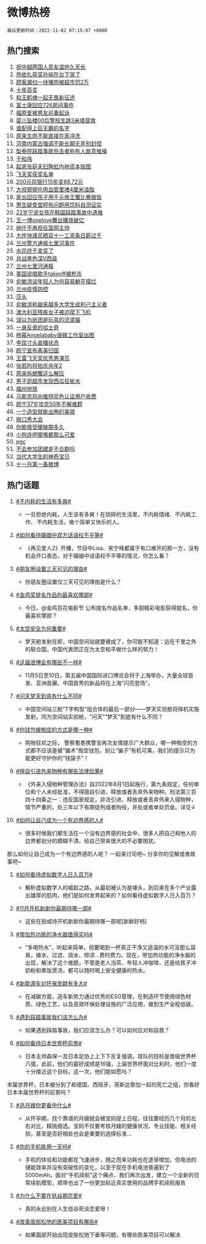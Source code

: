 # 微博热榜

`最后更新时间：2022-11-02 07:15:07 +0800`

## 热门搜索

1. [祝中越两国人民友谊地久天长](https://m.weibo.cn/search?containerid=100103type%3D1%26t%3D10%26q%3D%23%E7%A5%9D%E4%B8%AD%E8%B6%8A%E4%B8%A4%E5%9B%BD%E4%BA%BA%E6%B0%91%E5%8F%8B%E8%B0%8A%E5%9C%B0%E4%B9%85%E5%A4%A9%E9%95%BF%23&stream_entry_id=51&isnewpage=1&extparam=seat%3D1%26dgr%3D0%26c_type%3D51%26filter_type%3Drealtimehot%26pos%3D0%26cate%3D10103%26display_time%3D1667344505%26pre_seqid%3D1667344505932014644303&luicode=10000011&lfid=106003type%253D25%2526t%253D3%2526disable_hot%253D1%2526filter_type%253Drealtimehot)
1. [热依扎获奖孙俪在台下哭了](https://m.weibo.cn/search?containerid=100103type%3D1%26t%3D10%26q%3D%23%E7%83%AD%E4%BE%9D%E6%89%8E%E8%8E%B7%E5%A5%96%E5%AD%99%E4%BF%AA%E5%9C%A8%E5%8F%B0%E4%B8%8B%E5%93%AD%E4%BA%86%23&stream_entry_id=31&isnewpage=1&extparam=seat%3D1%26dgr%3D0%26c_type%3D31%26realpos%3D1%26filter_type%3Drealtimehot%26lcate%3D5001%26q%3D%2523%25E7%2583%25AD%25E4%25BE%259D%25E6%2589%258E%25E8%258E%25B7%25E5%25A5%2596%25E5%25AD%2599%25E4%25BF%25AA%25E5%259C%25A8%25E5%258F%25B0%25E4%25B8%258B%25E5%2593%25AD%25E4%25BA%2586%2523%26pos%3D0%26band_rank%3D1%26cate%3D0%26flag%3D0%26display_time%3D1667344505%26pre_seqid%3D1667344505932014644303&luicode=10000011&lfid=106003type%253D25%2526t%253D3%2526disable_hot%253D1%2526filter_type%253Drealtimehot)
1. [顾客漏扫一块猪肉被超市罚2万](https://m.weibo.cn/search?containerid=100103type%3D1%26t%3D10%26q%3D%23%E9%A1%BE%E5%AE%A2%E6%BC%8F%E6%89%AB%E4%B8%80%E5%9D%97%E7%8C%AA%E8%82%89%E8%A2%AB%E8%B6%85%E5%B8%82%E7%BD%9A2%E4%B8%87%23&stream_entry_id=31&isnewpage=1&extparam=seat%3D1%26dgr%3D0%26c_type%3D31%26realpos%3D2%26filter_type%3Drealtimehot%26lcate%3D5001%26q%3D%2523%25E9%25A1%25BE%25E5%25AE%25A2%25E6%25BC%258F%25E6%2589%25AB%25E4%25B8%2580%25E5%259D%2597%25E7%258C%25AA%25E8%2582%2589%25E8%25A2%25AB%25E8%25B6%2585%25E5%25B8%2582%25E7%25BD%259A2%25E4%25B8%2587%2523%26pos%3D1%26band_rank%3D2%26cate%3D0%26flag%3D0%26display_time%3D1667344505%26pre_seqid%3D1667344505932014644303&luicode=10000011&lfid=106003type%253D25%2526t%253D3%2526disable_hot%253D1%2526filter_type%253Drealtimehot)
1. [十年百变](https://m.weibo.cn/search?containerid=100103type%3D1%26t%3D10%26q%3D%23%E5%8D%81%E5%B9%B4%E7%99%BE%E5%8F%98%23&stream_entry_id=31&isnewpage=1&extparam=seat%3D1%26dgr%3D0%26c_type%3D31%26realpos%3D3%26filter_type%3Drealtimehot%26lcate%3D5001%26q%3D%2523%25E5%258D%2581%25E5%25B9%25B4%25E7%2599%25BE%25E5%258F%2598%2523%26pos%3D2%26band_rank%3D3%26cate%3D0%26flag%3D0%26display_time%3D1667344505%26pre_seqid%3D1667344505932014644303&luicode=10000011&lfid=106003type%253D25%2526t%253D3%2526disable_hot%253D1%2526filter_type%253Drealtimehot)
1. [和王鹤棣一起无畏新征途](https://m.weibo.cn/search?containerid=100103type%3D1%26t%3D10%26q%3D%23%E5%92%8C%E7%8E%8B%E9%B9%A4%E6%A3%A3%E4%B8%80%E8%B5%B7%E6%97%A0%E7%95%8F%E6%96%B0%E5%BE%81%E9%80%94%23&stream_entry_id=31&isnewpage=1&extparam=seat%3D1%26dgr%3D0%26c_type%3D31%26filter_type%3Drealtimehot%26lcate%3D5001%26adid%3D169196%26q%3D%2523%25E5%2592%258C%25E7%258E%258B%25E9%25B9%25A4%25E6%25A3%25A3%25E4%25B8%2580%25E8%25B5%25B7%25E6%2597%25A0%25E7%2595%258F%25E6%2596%25B0%25E5%25BE%2581%25E9%2580%2594%2523%26pos%3D3%26band_rank%3D4%26topic_ad%3D1%26cate%3D0%26display_time%3D1667344505%26pre_seqid%3D1667344505932014644303&luicode=10000011&lfid=106003type%253D25%2526t%253D3%2526disable_hot%253D1%2526filter_type%253Drealtimehot)
1. [富士康回应726房间事件](https://m.weibo.cn/search?containerid=100103type%3D1%26t%3D10%26q%3D%23%E5%AF%8C%E5%A3%AB%E5%BA%B7%E5%9B%9E%E5%BA%94726%E6%88%BF%E9%97%B4%E4%BA%8B%E4%BB%B6%23&stream_entry_id=31&isnewpage=1&extparam=seat%3D1%26dgr%3D0%26c_type%3D31%26realpos%3D4%26filter_type%3Drealtimehot%26lcate%3D5001%26q%3D%2523%25E5%25AF%258C%25E5%25A3%25AB%25E5%25BA%25B7%25E5%259B%259E%25E5%25BA%2594726%25E6%2588%25BF%25E9%2597%25B4%25E4%25BA%258B%25E4%25BB%25B6%2523%26pos%3D4%26band_rank%3D4%26cate%3D0%26flag%3D0%26display_time%3D1667344505%26pre_seqid%3D1667344505932014644303&luicode=10000011&lfid=106003type%253D25%2526t%253D3%2526disable_hot%253D1%2526filter_type%253Drealtimehot)
1. [福原爱被男友前妻起诉](https://m.weibo.cn/search?containerid=100103type%3D1%26t%3D10%26q%3D%23%E7%A6%8F%E5%8E%9F%E7%88%B1%E8%A2%AB%E7%94%B7%E5%8F%8B%E5%89%8D%E5%A6%BB%E8%B5%B7%E8%AF%89%23&stream_entry_id=31&isnewpage=1&extparam=seat%3D1%26dgr%3D0%26c_type%3D31%26realpos%3D5%26filter_type%3Drealtimehot%26lcate%3D5001%26q%3D%2523%25E7%25A6%258F%25E5%258E%259F%25E7%2588%25B1%25E8%25A2%25AB%25E7%2594%25B7%25E5%258F%258B%25E5%2589%258D%25E5%25A6%25BB%25E8%25B5%25B7%25E8%25AF%2589%2523%26pos%3D5%26band_rank%3D5%26cate%3D0%26flag%3D0%26display_time%3D1667344505%26pre_seqid%3D1667344505932014644303&luicode=10000011&lfid=106003type%253D25%2526t%253D3%2526disable_hot%253D1%2526filter_type%253Drealtimehot)
1. [婴儿坠楼00后警校生跳3米墙营救](https://m.weibo.cn/search?containerid=100103type%3D1%26t%3D10%26q%3D%23%E5%A9%B4%E5%84%BF%E5%9D%A0%E6%A5%BC00%E5%90%8E%E8%AD%A6%E6%A0%A1%E7%94%9F%E8%B7%B33%E7%B1%B3%E5%A2%99%E8%90%A5%E6%95%91%23&stream_entry_id=31&isnewpage=1&extparam=seat%3D1%26dgr%3D0%26c_type%3D31%26realpos%3D6%26filter_type%3Drealtimehot%26lcate%3D5001%26q%3D%2523%25E5%25A9%25B4%25E5%2584%25BF%25E5%259D%25A0%25E6%25A5%25BC00%25E5%2590%258E%25E8%25AD%25A6%25E6%25A0%25A1%25E7%2594%259F%25E8%25B7%25B33%25E7%25B1%25B3%25E5%25A2%2599%25E8%2590%25A5%25E6%2595%2591%2523%26pos%3D6%26band_rank%3D6%26cate%3D0%26flag%3D0%26display_time%3D1667344505%26pre_seqid%3D1667344505932014644303&luicode=10000011&lfid=106003type%253D25%2526t%253D3%2526disable_hot%253D1%2526filter_type%253Drealtimehot)
1. [谁配得上巨无霸的名字](https://m.weibo.cn/search?containerid=100103type%3D1%26t%3D10%26q%3D%23%E8%B0%81%E9%85%8D%E5%BE%97%E4%B8%8A%E5%B7%A8%E6%97%A0%E9%9C%B8%E7%9A%84%E5%90%8D%E5%AD%97%23&stream_entry_id=31&isnewpage=1&extparam=seat%3D1%26dgr%3D0%26c_type%3D31%26filter_type%3Drealtimehot%26lcate%3D5001%26adid%3D169854%26q%3D%2523%25E8%25B0%2581%25E9%2585%258D%25E5%25BE%2597%25E4%25B8%258A%25E5%25B7%25A8%25E6%2597%25A0%25E9%259C%25B8%25E7%259A%2584%25E5%2590%258D%25E5%25AD%2597%2523%26pos%3D7%26band_rank%3D7%26topic_ad%3D1%26cate%3D0%26display_time%3D1667344505%26pre_seqid%3D1667344505932014644303&luicode=10000011&lfid=106003type%253D25%2526t%253D3%2526disable_hot%253D1%2526filter_type%253Drealtimehot)
1. [原来生肉不能直接在家冲洗](https://m.weibo.cn/search?containerid=100103type%3D1%26t%3D10%26q%3D%23%E5%8E%9F%E6%9D%A5%E7%94%9F%E8%82%89%E4%B8%8D%E8%83%BD%E7%9B%B4%E6%8E%A5%E5%9C%A8%E5%AE%B6%E5%86%B2%E6%B4%97%23&stream_entry_id=31&isnewpage=1&extparam=seat%3D1%26dgr%3D0%26c_type%3D31%26realpos%3D7%26filter_type%3Drealtimehot%26lcate%3D5001%26q%3D%2523%25E5%258E%259F%25E6%259D%25A5%25E7%2594%259F%25E8%2582%2589%25E4%25B8%258D%25E8%2583%25BD%25E7%259B%25B4%25E6%258E%25A5%25E5%259C%25A8%25E5%25AE%25B6%25E5%2586%25B2%25E6%25B4%2597%2523%26pos%3D8%26band_rank%3D7%26cate%3D0%26flag%3D16%26display_time%3D1667344505%26pre_seqid%3D1667344505932014644303&luicode=10000011&lfid=106003type%253D25%2526t%253D3%2526disable_hot%253D1%2526filter_type%253Drealtimehot)
1. [河南内蒙古强调不能长期无差别封控](https://m.weibo.cn/search?containerid=100103type%3D1%26t%3D10%26q%3D%23%E6%B2%B3%E5%8D%97%E5%86%85%E8%92%99%E5%8F%A4%E5%BC%BA%E8%B0%83%E4%B8%8D%E8%83%BD%E9%95%BF%E6%9C%9F%E6%97%A0%E5%B7%AE%E5%88%AB%E5%B0%81%E6%8E%A7%23&stream_entry_id=31&isnewpage=1&extparam=seat%3D1%26dgr%3D0%26c_type%3D31%26realpos%3D8%26filter_type%3Drealtimehot%26lcate%3D5001%26q%3D%2523%25E6%25B2%25B3%25E5%258D%2597%25E5%2586%2585%25E8%2592%2599%25E5%258F%25A4%25E5%25BC%25BA%25E8%25B0%2583%25E4%25B8%258D%25E8%2583%25BD%25E9%2595%25BF%25E6%259C%259F%25E6%2597%25A0%25E5%25B7%25AE%25E5%2588%25AB%25E5%25B0%2581%25E6%258E%25A7%2523%26pos%3D9%26band_rank%3D8%26cate%3D0%26flag%3D0%26display_time%3D1667344505%26pre_seqid%3D1667344505932014644303&luicode=10000011&lfid=106003type%253D25%2526t%253D3%2526disable_hot%253D1%2526filter_type%253Drealtimehot)
1. [梨泰院踩踏事故目击者称有人故意推搡](https://m.weibo.cn/search?containerid=100103type%3D1%26t%3D10%26q%3D%23%E6%A2%A8%E6%B3%B0%E9%99%A2%E8%B8%A9%E8%B8%8F%E4%BA%8B%E6%95%85%E7%9B%AE%E5%87%BB%E8%80%85%E7%A7%B0%E6%9C%89%E4%BA%BA%E6%95%85%E6%84%8F%E6%8E%A8%E6%90%A1%23&stream_entry_id=31&isnewpage=1&extparam=seat%3D1%26dgr%3D0%26c_type%3D31%26realpos%3D9%26filter_type%3Drealtimehot%26lcate%3D5001%26q%3D%2523%25E6%25A2%25A8%25E6%25B3%25B0%25E9%2599%25A2%25E8%25B8%25A9%25E8%25B8%258F%25E4%25BA%258B%25E6%2595%2585%25E7%259B%25AE%25E5%2587%25BB%25E8%2580%2585%25E7%25A7%25B0%25E6%259C%2589%25E4%25BA%25BA%25E6%2595%2585%25E6%2584%258F%25E6%258E%25A8%25E6%2590%25A1%2523%26pos%3D10%26band_rank%3D9%26cate%3D0%26flag%3D0%26display_time%3D1667344505%26pre_seqid%3D1667344505932014644303&luicode=10000011&lfid=106003type%253D25%2526t%253D3%2526disable_hot%253D1%2526filter_type%253Drealtimehot)
1. [于和伟](https://m.weibo.cn/search?containerid=100103type%3D1%26t%3D10%26q%3D%E4%BA%8E%E5%92%8C%E4%BC%9F&stream_entry_id=31&isnewpage=1&extparam=seat%3D1%26dgr%3D0%26c_type%3D31%26realpos%3D10%26filter_type%3Drealtimehot%26lcate%3D5001%26q%3D%25E4%25BA%258E%25E5%2592%258C%25E4%25BC%259F%26pos%3D11%26band_rank%3D10%26cate%3D0%26flag%3D0%26display_time%3D1667344505%26pre_seqid%3D1667344505932014644303&luicode=10000011&lfid=106003type%253D25%2526t%253D3%2526disable_hot%253D1%2526filter_type%253Drealtimehot)
1. [起底张庭夫妇陶虹内地资本版图](https://m.weibo.cn/search?containerid=100103type%3D1%26t%3D10%26q%3D%23%E8%B5%B7%E5%BA%95%E5%BC%A0%E5%BA%AD%E5%A4%AB%E5%A6%87%E9%99%B6%E8%99%B9%E5%86%85%E5%9C%B0%E8%B5%84%E6%9C%AC%E7%89%88%E5%9B%BE%23&stream_entry_id=31&isnewpage=1&extparam=seat%3D1%26dgr%3D0%26c_type%3D31%26realpos%3D11%26filter_type%3Drealtimehot%26lcate%3D5001%26q%3D%2523%25E8%25B5%25B7%25E5%25BA%2595%25E5%25BC%25A0%25E5%25BA%25AD%25E5%25A4%25AB%25E5%25A6%2587%25E9%2599%25B6%25E8%2599%25B9%25E5%2586%2585%25E5%259C%25B0%25E8%25B5%2584%25E6%259C%25AC%25E7%2589%2588%25E5%259B%25BE%2523%26pos%3D12%26band_rank%3D11%26cate%3D0%26flag%3D0%26display_time%3D1667344505%26pre_seqid%3D1667344505932014644303&luicode=10000011&lfid=106003type%253D25%2526t%253D3%2526disable_hot%253D1%2526filter_type%253Drealtimehot)
1. [飞天奖获奖名单](https://m.weibo.cn/search?containerid=100103type%3D1%26t%3D10%26q%3D%23%E9%A3%9E%E5%A4%A9%E5%A5%96%E8%8E%B7%E5%A5%96%E5%90%8D%E5%8D%95%23&stream_entry_id=31&isnewpage=1&extparam=seat%3D1%26dgr%3D0%26c_type%3D31%26realpos%3D12%26filter_type%3Drealtimehot%26lcate%3D5001%26q%3D%2523%25E9%25A3%259E%25E5%25A4%25A9%25E5%25A5%2596%25E8%258E%25B7%25E5%25A5%2596%25E5%2590%258D%25E5%258D%2595%2523%26pos%3D13%26band_rank%3D12%26cate%3D0%26flag%3D0%26display_time%3D1667344505%26pre_seqid%3D1667344505932014644303&luicode=10000011&lfid=106003type%253D25%2526t%253D3%2526disable_hot%253D1%2526filter_type%253Drealtimehot)
1. [200元存银行15年变88.72元](https://m.weibo.cn/search?containerid=100103type%3D1%26t%3D10%26q%3D%23200%E5%85%83%E5%AD%98%E9%93%B6%E8%A1%8C15%E5%B9%B4%E5%8F%9888.72%E5%85%83%23&stream_entry_id=31&isnewpage=1&extparam=seat%3D1%26dgr%3D0%26c_type%3D31%26realpos%3D13%26filter_type%3Drealtimehot%26lcate%3D5001%26q%3D%2523200%25E5%2585%2583%25E5%25AD%2598%25E9%2593%25B6%25E8%25A1%258C15%25E5%25B9%25B4%25E5%258F%259888.72%25E5%2585%2583%2523%26pos%3D14%26band_rank%3D13%26cate%3D0%26flag%3D0%26display_time%3D1667344505%26pre_seqid%3D1667344505932014644303&luicode=10000011&lfid=106003type%253D25%2526t%253D3%2526disable_hot%253D1%2526filter_type%253Drealtimehot)
1. [大叔顿顿吃肉血管里堵4厘米油脂](https://m.weibo.cn/search?containerid=100103type%3D1%26t%3D10%26q%3D%23%E5%A4%A7%E5%8F%94%E9%A1%BF%E9%A1%BF%E5%90%83%E8%82%89%E8%A1%80%E7%AE%A1%E9%87%8C%E5%A0%B54%E5%8E%98%E7%B1%B3%E6%B2%B9%E8%84%82%23&stream_entry_id=31&isnewpage=1&extparam=seat%3D1%26dgr%3D0%26c_type%3D31%26realpos%3D14%26filter_type%3Drealtimehot%26lcate%3D5001%26q%3D%2523%25E5%25A4%25A7%25E5%258F%2594%25E9%25A1%25BF%25E9%25A1%25BF%25E5%2590%2583%25E8%2582%2589%25E8%25A1%2580%25E7%25AE%25A1%25E9%2587%258C%25E5%25A0%25B54%25E5%258E%2598%25E7%25B1%25B3%25E6%25B2%25B9%25E8%2584%2582%2523%26pos%3D15%26band_rank%3D14%26cate%3D0%26flag%3D0%26display_time%3D1667344505%26pre_seqid%3D1667344505932014644303&luicode=10000011&lfid=106003type%253D25%2526t%253D3%2526disable_hot%253D1%2526filter_type%253Drealtimehot)
1. [家长回应孩子用千元帝王蟹比赛做饭](https://m.weibo.cn/search?containerid=100103type%3D1%26t%3D10%26q%3D%23%E5%AE%B6%E9%95%BF%E5%9B%9E%E5%BA%94%E5%AD%A9%E5%AD%90%E7%94%A8%E5%8D%83%E5%85%83%E5%B8%9D%E7%8E%8B%E8%9F%B9%E6%AF%94%E8%B5%9B%E5%81%9A%E9%A5%AD%23&stream_entry_id=31&isnewpage=1&extparam=seat%3D1%26dgr%3D0%26c_type%3D31%26realpos%3D15%26filter_type%3Drealtimehot%26lcate%3D5001%26q%3D%2523%25E5%25AE%25B6%25E9%2595%25BF%25E5%259B%259E%25E5%25BA%2594%25E5%25AD%25A9%25E5%25AD%2590%25E7%2594%25A8%25E5%258D%2583%25E5%2585%2583%25E5%25B8%259D%25E7%258E%258B%25E8%259F%25B9%25E6%25AF%2594%25E8%25B5%259B%25E5%2581%259A%25E9%25A5%25AD%2523%26pos%3D16%26band_rank%3D15%26cate%3D0%26flag%3D0%26display_time%3D1667344505%26pre_seqid%3D1667344505932014644303&luicode=10000011&lfid=106003type%253D25%2526t%253D3%2526disable_hot%253D1%2526filter_type%253Drealtimehot)
1. [男生疑食堂秤有问题用饮料自测证实](https://m.weibo.cn/search?containerid=100103type%3D1%26t%3D10%26q%3D%23%E7%94%B7%E7%94%9F%E7%96%91%E9%A3%9F%E5%A0%82%E7%A7%A4%E6%9C%89%E9%97%AE%E9%A2%98%E7%94%A8%E9%A5%AE%E6%96%99%E8%87%AA%E6%B5%8B%E8%AF%81%E5%AE%9E%23&stream_entry_id=31&isnewpage=1&extparam=seat%3D1%26dgr%3D0%26c_type%3D31%26realpos%3D16%26filter_type%3Drealtimehot%26lcate%3D5001%26q%3D%2523%25E7%2594%25B7%25E7%2594%259F%25E7%2596%2591%25E9%25A3%259F%25E5%25A0%2582%25E7%25A7%25A4%25E6%259C%2589%25E9%2597%25AE%25E9%25A2%2598%25E7%2594%25A8%25E9%25A5%25AE%25E6%2596%2599%25E8%2587%25AA%25E6%25B5%258B%25E8%25AF%2581%25E5%25AE%259E%2523%26pos%3D17%26band_rank%3D16%26cate%3D0%26flag%3D0%26display_time%3D1667344505%26pre_seqid%3D1667344505932014644303&luicode=10000011&lfid=106003type%253D25%2526t%253D3%2526disable_hot%253D1%2526filter_type%253Drealtimehot)
1. [22岁宁波女孩在韩国踩踏事故中遇难](https://m.weibo.cn/search?containerid=100103type%3D1%26t%3D10%26q%3D%2322%E5%B2%81%E5%AE%81%E6%B3%A2%E5%A5%B3%E5%AD%A9%E5%9C%A8%E9%9F%A9%E5%9B%BD%E8%B8%A9%E8%B8%8F%E4%BA%8B%E6%95%85%E4%B8%AD%E9%81%87%E9%9A%BE%23&stream_entry_id=31&isnewpage=1&extparam=seat%3D1%26dgr%3D0%26c_type%3D31%26realpos%3D17%26filter_type%3Drealtimehot%26lcate%3D5001%26q%3D%252322%25E5%25B2%2581%25E5%25AE%2581%25E6%25B3%25A2%25E5%25A5%25B3%25E5%25AD%25A9%25E5%259C%25A8%25E9%259F%25A9%25E5%259B%25BD%25E8%25B8%25A9%25E8%25B8%258F%25E4%25BA%258B%25E6%2595%2585%25E4%25B8%25AD%25E9%2581%2587%25E9%259A%25BE%2523%26pos%3D18%26band_rank%3D17%26cate%3D0%26flag%3D0%26display_time%3D1667344505%26pre_seqid%3D1667344505932014644303&luicode=10000011&lfid=106003type%253D25%2526t%253D3%2526disable_hot%253D1%2526filter_type%253Drealtimehot)
1. [王一博onelove舞台播放破亿](https://m.weibo.cn/search?containerid=100103type%3D1%26t%3D10%26q%3D%23%E7%8E%8B%E4%B8%80%E5%8D%9Aonelove%E8%88%9E%E5%8F%B0%E6%92%AD%E6%94%BE%E7%A0%B4%E4%BA%BF%23&stream_entry_id=31&isnewpage=1&extparam=seat%3D1%26dgr%3D0%26c_type%3D31%26realpos%3D18%26filter_type%3Drealtimehot%26lcate%3D5001%26q%3D%2523%25E7%258E%258B%25E4%25B8%2580%25E5%258D%259Aonelove%25E8%2588%259E%25E5%258F%25B0%25E6%2592%25AD%25E6%2594%25BE%25E7%25A0%25B4%25E4%25BA%25BF%2523%26pos%3D19%26band_rank%3D18%26cate%3D0%26flag%3D0%26display_time%3D1667344505%26pre_seqid%3D1667344505932014644303&luicode=10000011&lfid=106003type%253D25%2526t%253D3%2526disable_hot%253D1%2526filter_type%253Drealtimehot)
1. [纳什不再担任篮网主帅](https://m.weibo.cn/search?containerid=100103type%3D1%26t%3D10%26q%3D%23%E7%BA%B3%E4%BB%80%E4%B8%8D%E5%86%8D%E6%8B%85%E4%BB%BB%E7%AF%AE%E7%BD%91%E4%B8%BB%E5%B8%85%23&stream_entry_id=31&isnewpage=1&extparam=seat%3D1%26dgr%3D0%26c_type%3D31%26realpos%3D19%26filter_type%3Drealtimehot%26lcate%3D5001%26q%3D%2523%25E7%25BA%25B3%25E4%25BB%2580%25E4%25B8%258D%25E5%2586%258D%25E6%258B%2585%25E4%25BB%25BB%25E7%25AF%25AE%25E7%25BD%2591%25E4%25B8%25BB%25E5%25B8%2585%2523%26pos%3D20%26band_rank%3D19%26cate%3D0%26flag%3D1%26display_time%3D1667344505%26pre_seqid%3D1667344505932014644303&luicode=10000011&lfid=106003type%253D25%2526t%253D3%2526disable_hot%253D1%2526filter_type%253Drealtimehot)
1. [大件快递员晒双十一工资条日薪过千](https://m.weibo.cn/search?containerid=100103type%3D1%26t%3D10%26q%3D%23%E5%A4%A7%E4%BB%B6%E5%BF%AB%E9%80%92%E5%91%98%E6%99%92%E5%8F%8C%E5%8D%81%E4%B8%80%E5%B7%A5%E8%B5%84%E6%9D%A1%E6%97%A5%E8%96%AA%E8%BF%87%E5%8D%83%23&stream_entry_id=31&isnewpage=1&extparam=seat%3D1%26dgr%3D0%26c_type%3D31%26realpos%3D20%26filter_type%3Drealtimehot%26lcate%3D5001%26q%3D%2523%25E5%25A4%25A7%25E4%25BB%25B6%25E5%25BF%25AB%25E9%2580%2592%25E5%2591%2598%25E6%2599%2592%25E5%258F%258C%25E5%258D%2581%25E4%25B8%2580%25E5%25B7%25A5%25E8%25B5%2584%25E6%259D%25A1%25E6%2597%25A5%25E8%2596%25AA%25E8%25BF%2587%25E5%258D%2583%2523%26pos%3D21%26band_rank%3D20%26cate%3D0%26flag%3D0%26display_time%3D1667344505%26pre_seqid%3D1667344505932014644303&luicode=10000011&lfid=106003type%253D25%2526t%253D3%2526disable_hot%253D1%2526filter_type%253Drealtimehot)
1. [兰州警方通报七里河事件](https://m.weibo.cn/search?containerid=100103type%3D1%26t%3D10%26q%3D%23%E5%85%B0%E5%B7%9E%E8%AD%A6%E6%96%B9%E9%80%9A%E6%8A%A5%E4%B8%83%E9%87%8C%E6%B2%B3%E4%BA%8B%E4%BB%B6%23&stream_entry_id=31&isnewpage=1&extparam=seat%3D1%26dgr%3D0%26c_type%3D31%26realpos%3D21%26filter_type%3Drealtimehot%26lcate%3D5001%26q%3D%2523%25E5%2585%25B0%25E5%25B7%259E%25E8%25AD%25A6%25E6%2596%25B9%25E9%2580%259A%25E6%258A%25A5%25E4%25B8%2583%25E9%2587%258C%25E6%25B2%25B3%25E4%25BA%258B%25E4%25BB%25B6%2523%26pos%3D22%26band_rank%3D21%26cate%3D0%26flag%3D0%26display_time%3D1667344505%26pre_seqid%3D1667344505932014644303&luicode=10000011&lfid=106003type%253D25%2526t%253D3%2526disable_hot%253D1%2526filter_type%253Drealtimehot)
1. [水花终于拿奖了](https://m.weibo.cn/search?containerid=100103type%3D1%26t%3D10%26q%3D%E6%B0%B4%E8%8A%B1%E7%BB%88%E4%BA%8E%E6%8B%BF%E5%A5%96%E4%BA%86&stream_entry_id=31&isnewpage=1&extparam=seat%3D1%26dgr%3D0%26c_type%3D31%26realpos%3D22%26filter_type%3Drealtimehot%26lcate%3D5001%26q%3D%25E6%25B0%25B4%25E8%258A%25B1%25E7%25BB%2588%25E4%25BA%258E%25E6%258B%25BF%25E5%25A5%2596%25E4%25BA%2586%26pos%3D23%26band_rank%3D22%26cate%3D0%26flag%3D0%26display_time%3D1667344505%26pre_seqid%3D1667344505932014644303&luicode=10000011&lfid=106003type%253D25%2526t%253D3%2526disable_hot%253D1%2526filter_type%253Drealtimehot)
1. [肖战黑色深V西装](https://m.weibo.cn/search?containerid=100103type%3D1%26t%3D10%26q%3D%23%E8%82%96%E6%88%98%E9%BB%91%E8%89%B2%E6%B7%B1V%E8%A5%BF%E8%A3%85%23&stream_entry_id=31&isnewpage=1&extparam=seat%3D1%26dgr%3D0%26c_type%3D31%26realpos%3D23%26filter_type%3Drealtimehot%26lcate%3D5001%26q%3D%2523%25E8%2582%2596%25E6%2588%2598%25E9%25BB%2591%25E8%2589%25B2%25E6%25B7%25B1V%25E8%25A5%25BF%25E8%25A3%2585%2523%26pos%3D24%26band_rank%3D23%26cate%3D0%26flag%3D0%26display_time%3D1667344505%26pre_seqid%3D1667344505932014644303&luicode=10000011&lfid=106003type%253D25%2526t%253D3%2526disable_hot%253D1%2526filter_type%253Drealtimehot)
1. [兰州七里河通报](https://m.weibo.cn/search?containerid=100103type%3D1%26t%3D10%26q%3D%23%E5%85%B0%E5%B7%9E%E4%B8%83%E9%87%8C%E6%B2%B3%E9%80%9A%E6%8A%A5%23&stream_entry_id=31&isnewpage=1&extparam=seat%3D1%26dgr%3D0%26c_type%3D31%26realpos%3D24%26filter_type%3Drealtimehot%26lcate%3D5001%26q%3D%2523%25E5%2585%25B0%25E5%25B7%259E%25E4%25B8%2583%25E9%2587%258C%25E6%25B2%25B3%25E9%2580%259A%25E6%258A%25A5%2523%26pos%3D25%26band_rank%3D24%26cate%3D0%26flag%3D0%26display_time%3D1667344505%26pre_seqid%3D1667344505932014644303&luicode=10000011&lfid=106003type%253D25%2526t%253D3%2526disable_hot%253D1%2526filter_type%253Drealtimehot)
1. [美国说唱歌手takeoff被枪杀](https://m.weibo.cn/search?containerid=100103type%3D1%26t%3D10%26q%3D%23%E7%BE%8E%E5%9B%BD%E8%AF%B4%E5%94%B1%E6%AD%8C%E6%89%8Btakeoff%E8%A2%AB%E6%9E%AA%E6%9D%80%23&stream_entry_id=31&isnewpage=1&extparam=seat%3D1%26dgr%3D0%26c_type%3D31%26realpos%3D25%26filter_type%3Drealtimehot%26lcate%3D5001%26q%3D%2523%25E7%25BE%258E%25E5%259B%25BD%25E8%25AF%25B4%25E5%2594%25B1%25E6%25AD%258C%25E6%2589%258Btakeoff%25E8%25A2%25AB%25E6%259E%25AA%25E6%259D%2580%2523%26pos%3D26%26band_rank%3D25%26cate%3D0%26flag%3D0%26display_time%3D1667344505%26pre_seqid%3D1667344505932014644303&luicode=10000011&lfid=106003type%253D25%2526t%253D3%2526disable_hot%253D1%2526filter_type%253Drealtimehot)
1. [俞敏洪谈年轻人为何容易躺平摆烂](https://m.weibo.cn/search?containerid=100103type%3D1%26t%3D10%26q%3D%23%E4%BF%9E%E6%95%8F%E6%B4%AA%E8%B0%88%E5%B9%B4%E8%BD%BB%E4%BA%BA%E4%B8%BA%E4%BD%95%E5%AE%B9%E6%98%93%E8%BA%BA%E5%B9%B3%E6%91%86%E7%83%82%23&stream_entry_id=31&isnewpage=1&extparam=seat%3D1%26dgr%3D0%26c_type%3D31%26realpos%3D26%26filter_type%3Drealtimehot%26lcate%3D5001%26q%3D%2523%25E4%25BF%259E%25E6%2595%258F%25E6%25B4%25AA%25E8%25B0%2588%25E5%25B9%25B4%25E8%25BD%25BB%25E4%25BA%25BA%25E4%25B8%25BA%25E4%25BD%2595%25E5%25AE%25B9%25E6%2598%2593%25E8%25BA%25BA%25E5%25B9%25B3%25E6%2591%2586%25E7%2583%2582%2523%26pos%3D27%26band_rank%3D26%26cate%3D0%26flag%3D0%26display_time%3D1667344505%26pre_seqid%3D1667344505932014644303&luicode=10000011&lfid=106003type%253D25%2526t%253D3%2526disable_hot%253D1%2526filter_type%253Drealtimehot)
1. [兰州疫情防控](https://m.weibo.cn/search?containerid=100103type%3D1%26t%3D10%26q%3D%23%E5%85%B0%E5%B7%9E%E7%96%AB%E6%83%85%E9%98%B2%E6%8E%A7%23&stream_entry_id=31&isnewpage=1&extparam=seat%3D1%26dgr%3D0%26c_type%3D31%26realpos%3D27%26filter_type%3Drealtimehot%26lcate%3D5001%26q%3D%2523%25E5%2585%25B0%25E5%25B7%259E%25E7%2596%25AB%25E6%2583%2585%25E9%2598%25B2%25E6%258E%25A7%2523%26pos%3D28%26band_rank%3D27%26cate%3D0%26flag%3D0%26display_time%3D1667344505%26pre_seqid%3D1667344505932014644303&luicode=10000011&lfid=106003type%253D25%2526t%253D3%2526disable_hot%253D1%2526filter_type%253Drealtimehot)
1. [莎头](https://m.weibo.cn/search?containerid=100103type%3D1%26t%3D10%26q%3D%E8%8E%8E%E5%A4%B4&stream_entry_id=31&isnewpage=1&extparam=seat%3D1%26dgr%3D0%26c_type%3D31%26realpos%3D28%26filter_type%3Drealtimehot%26lcate%3D5001%26q%3D%25E8%258E%258E%25E5%25A4%25B4%26pos%3D29%26band_rank%3D28%26cate%3D0%26flag%3D0%26display_time%3D1667344505%26pre_seqid%3D1667344505932014644303&luicode=10000011&lfid=106003type%253D25%2526t%253D3%2526disable_hot%253D1%2526filter_type%253Drealtimehot)
1. [俞敏洪称越来越多大学生成利己主义者](https://m.weibo.cn/search?containerid=100103type%3D1%26t%3D10%26q%3D%23%E4%BF%9E%E6%95%8F%E6%B4%AA%E7%A7%B0%E8%B6%8A%E6%9D%A5%E8%B6%8A%E5%A4%9A%E5%A4%A7%E5%AD%A6%E7%94%9F%E6%88%90%E5%88%A9%E5%B7%B1%E4%B8%BB%E4%B9%89%E8%80%85%23&stream_entry_id=31&isnewpage=1&extparam=seat%3D1%26dgr%3D0%26c_type%3D31%26realpos%3D29%26filter_type%3Drealtimehot%26lcate%3D5001%26q%3D%2523%25E4%25BF%259E%25E6%2595%258F%25E6%25B4%25AA%25E7%25A7%25B0%25E8%25B6%258A%25E6%259D%25A5%25E8%25B6%258A%25E5%25A4%259A%25E5%25A4%25A7%25E5%25AD%25A6%25E7%2594%259F%25E6%2588%2590%25E5%2588%25A9%25E5%25B7%25B1%25E4%25B8%25BB%25E4%25B9%2589%25E8%2580%2585%2523%26pos%3D30%26band_rank%3D29%26cate%3D0%26flag%3D0%26display_time%3D1667344505%26pre_seqid%3D1667344505932014644303&luicode=10000011&lfid=106003type%253D25%2526t%253D3%2526disable_hot%253D1%2526filter_type%253Drealtimehot)
1. [澳大利亚残疾女子被迫爬下飞机](https://m.weibo.cn/search?containerid=100103type%3D1%26t%3D10%26q%3D%23%E6%BE%B3%E5%A4%A7%E5%88%A9%E4%BA%9A%E6%AE%8B%E7%96%BE%E5%A5%B3%E5%AD%90%E8%A2%AB%E8%BF%AB%E7%88%AC%E4%B8%8B%E9%A3%9E%E6%9C%BA%23&stream_entry_id=31&isnewpage=1&extparam=seat%3D1%26dgr%3D0%26c_type%3D31%26realpos%3D30%26filter_type%3Drealtimehot%26lcate%3D5001%26q%3D%2523%25E6%25BE%25B3%25E5%25A4%25A7%25E5%2588%25A9%25E4%25BA%259A%25E6%25AE%258B%25E7%2596%25BE%25E5%25A5%25B3%25E5%25AD%2590%25E8%25A2%25AB%25E8%25BF%25AB%25E7%2588%25AC%25E4%25B8%258B%25E9%25A3%259E%25E6%259C%25BA%2523%26pos%3D31%26band_rank%3D30%26cate%3D0%26flag%3D0%26display_time%3D1667344505%26pre_seqid%3D1667344505932014644303&luicode=10000011&lfid=106003type%253D25%2526t%253D3%2526disable_hot%253D1%2526filter_type%253Drealtimehot)
1. [误以为纸团是玩具的流浪猫](https://m.weibo.cn/search?containerid=100103type%3D1%26t%3D10%26q%3D%23%E8%AF%AF%E4%BB%A5%E4%B8%BA%E7%BA%B8%E5%9B%A2%E6%98%AF%E7%8E%A9%E5%85%B7%E7%9A%84%E6%B5%81%E6%B5%AA%E7%8C%AB%23&stream_entry_id=31&isnewpage=1&extparam=seat%3D1%26dgr%3D0%26c_type%3D31%26realpos%3D31%26filter_type%3Drealtimehot%26lcate%3D5001%26q%3D%2523%25E8%25AF%25AF%25E4%25BB%25A5%25E4%25B8%25BA%25E7%25BA%25B8%25E5%259B%25A2%25E6%2598%25AF%25E7%258E%25A9%25E5%2585%25B7%25E7%259A%2584%25E6%25B5%2581%25E6%25B5%25AA%25E7%258C%25AB%2523%26pos%3D32%26band_rank%3D31%26cate%3D0%26flag%3D1%26display_time%3D1667344505%26pre_seqid%3D1667344505932014644303&luicode=10000011&lfid=106003type%253D25%2526t%253D3%2526disable_hot%253D1%2526filter_type%253Drealtimehot)
1. [一身反骨的哈士奇](https://m.weibo.cn/search?containerid=100103type%3D1%26t%3D10%26q%3D%23%E4%B8%80%E8%BA%AB%E5%8F%8D%E9%AA%A8%E7%9A%84%E5%93%88%E5%A3%AB%E5%A5%87%23&stream_entry_id=31&isnewpage=1&extparam=seat%3D1%26dgr%3D0%26c_type%3D31%26realpos%3D32%26filter_type%3Drealtimehot%26lcate%3D5001%26q%3D%2523%25E4%25B8%2580%25E8%25BA%25AB%25E5%258F%258D%25E9%25AA%25A8%25E7%259A%2584%25E5%2593%2588%25E5%25A3%25AB%25E5%25A5%2587%2523%26pos%3D33%26band_rank%3D32%26cate%3D0%26flag%3D0%26display_time%3D1667344505%26pre_seqid%3D1667344505932014644303&luicode=10000011&lfid=106003type%253D25%2526t%253D3%2526disable_hot%253D1%2526filter_type%253Drealtimehot)
1. [杨幂Angelababy唐嫣工作室出图](https://m.weibo.cn/search?containerid=100103type%3D1%26t%3D10%26q%3D%23%E6%9D%A8%E5%B9%82Angelababy%E5%94%90%E5%AB%A3%E5%B7%A5%E4%BD%9C%E5%AE%A4%E5%87%BA%E5%9B%BE%23&stream_entry_id=31&isnewpage=1&extparam=seat%3D1%26dgr%3D0%26c_type%3D31%26realpos%3D33%26filter_type%3Drealtimehot%26lcate%3D5001%26q%3D%2523%25E6%259D%25A8%25E5%25B9%2582Angelababy%25E5%2594%2590%25E5%25AB%25A3%25E5%25B7%25A5%25E4%25BD%259C%25E5%25AE%25A4%25E5%2587%25BA%25E5%259B%25BE%2523%26pos%3D34%26band_rank%3D33%26cate%3D0%26flag%3D0%26display_time%3D1667344505%26pre_seqid%3D1667344505932014644303&luicode=10000011&lfid=106003type%253D25%2526t%253D3%2526disable_hot%253D1%2526filter_type%253Drealtimehot)
1. [李现寸头直播状态](https://m.weibo.cn/search?containerid=100103type%3D1%26t%3D10%26q%3D%23%E6%9D%8E%E7%8E%B0%E5%AF%B8%E5%A4%B4%E7%9B%B4%E6%92%AD%E7%8A%B6%E6%80%81%23&stream_entry_id=31&isnewpage=1&extparam=seat%3D1%26dgr%3D0%26c_type%3D31%26realpos%3D34%26filter_type%3Drealtimehot%26lcate%3D5001%26q%3D%2523%25E6%259D%258E%25E7%258E%25B0%25E5%25AF%25B8%25E5%25A4%25B4%25E7%259B%25B4%25E6%2592%25AD%25E7%258A%25B6%25E6%2580%2581%2523%26pos%3D35%26band_rank%3D34%26cate%3D0%26flag%3D0%26display_time%3D1667344505%26pre_seqid%3D1667344505932014644303&luicode=10000011&lfid=106003type%253D25%2526t%253D3%2526disable_hot%253D1%2526filter_type%253Drealtimehot)
1. [颜宁宣布离美归国](https://m.weibo.cn/search?containerid=100103type%3D1%26t%3D10%26q%3D%23%E9%A2%9C%E5%AE%81%E5%AE%A3%E5%B8%83%E7%A6%BB%E7%BE%8E%E5%BD%92%E5%9B%BD%23&stream_entry_id=31&isnewpage=1&extparam=seat%3D1%26dgr%3D0%26c_type%3D31%26realpos%3D35%26filter_type%3Drealtimehot%26lcate%3D5001%26q%3D%2523%25E9%25A2%259C%25E5%25AE%2581%25E5%25AE%25A3%25E5%25B8%2583%25E7%25A6%25BB%25E7%25BE%258E%25E5%25BD%2592%25E5%259B%25BD%2523%26pos%3D36%26band_rank%3D35%26cate%3D0%26flag%3D0%26display_time%3D1667344505%26pre_seqid%3D1667344505932014644303&luicode=10000011&lfid=106003type%253D25%2526t%253D3%2526disable_hot%253D1%2526filter_type%253Drealtimehot)
1. [王雷飞天奖优秀男演员](https://m.weibo.cn/search?containerid=100103type%3D1%26t%3D10%26q%3D%23%E7%8E%8B%E9%9B%B7%E9%A3%9E%E5%A4%A9%E5%A5%96%E4%BC%98%E7%A7%80%E7%94%B7%E6%BC%94%E5%91%98%23&stream_entry_id=31&isnewpage=1&extparam=seat%3D1%26dgr%3D0%26c_type%3D31%26realpos%3D36%26filter_type%3Drealtimehot%26lcate%3D5001%26q%3D%2523%25E7%258E%258B%25E9%259B%25B7%25E9%25A3%259E%25E5%25A4%25A9%25E5%25A5%2596%25E4%25BC%2598%25E7%25A7%2580%25E7%2594%25B7%25E6%25BC%2594%25E5%2591%2598%2523%26pos%3D37%26band_rank%3D36%26cate%3D0%26flag%3D0%26display_time%3D1667344505%26pre_seqid%3D1667344505932014644303&luicode=10000011&lfid=106003type%253D25%2526t%253D3%2526disable_hot%253D1%2526filter_type%253Drealtimehot)
1. [张若昀将拍庆余年2](https://m.weibo.cn/search?containerid=100103type%3D1%26t%3D10%26q%3D%23%E5%BC%A0%E8%8B%A5%E6%98%80%E5%B0%86%E6%8B%8D%E5%BA%86%E4%BD%99%E5%B9%B42%23&stream_entry_id=31&isnewpage=1&extparam=seat%3D1%26dgr%3D0%26c_type%3D31%26realpos%3D37%26filter_type%3Drealtimehot%26lcate%3D5001%26q%3D%2523%25E5%25BC%25A0%25E8%258B%25A5%25E6%2598%2580%25E5%25B0%2586%25E6%258B%258D%25E5%25BA%2586%25E4%25BD%2599%25E5%25B9%25B42%2523%26pos%3D38%26band_rank%3D37%26cate%3D0%26flag%3D0%26display_time%3D1667344505%26pre_seqid%3D1667344505932014644303&luicode=10000011&lfid=106003type%253D25%2526t%253D3%2526disable_hot%253D1%2526filter_type%253Drealtimehot)
1. [原来拆螃蟹这么解压](https://m.weibo.cn/search?containerid=100103type%3D1%26t%3D10%26q%3D%23%E5%8E%9F%E6%9D%A5%E6%8B%86%E8%9E%83%E8%9F%B9%E8%BF%99%E4%B9%88%E8%A7%A3%E5%8E%8B%23&stream_entry_id=31&isnewpage=1&extparam=seat%3D1%26dgr%3D0%26c_type%3D31%26realpos%3D38%26filter_type%3Drealtimehot%26lcate%3D5001%26q%3D%2523%25E5%258E%259F%25E6%259D%25A5%25E6%258B%2586%25E8%259E%2583%25E8%259F%25B9%25E8%25BF%2599%25E4%25B9%2588%25E8%25A7%25A3%25E5%258E%258B%2523%26pos%3D39%26band_rank%3D38%26cate%3D0%26flag%3D0%26display_time%3D1667344505%26pre_seqid%3D1667344505932014644303&luicode=10000011&lfid=106003type%253D25%2526t%253D3%2526disable_hot%253D1%2526filter_type%253Drealtimehot)
1. [男子逛超市发现西瓜狂呲水](https://m.weibo.cn/search?containerid=100103type%3D1%26t%3D10%26q%3D%23%E7%94%B7%E5%AD%90%E9%80%9B%E8%B6%85%E5%B8%82%E5%8F%91%E7%8E%B0%E8%A5%BF%E7%93%9C%E7%8B%82%E5%91%B2%E6%B0%B4%23&stream_entry_id=31&isnewpage=1&extparam=seat%3D1%26dgr%3D0%26c_type%3D31%26realpos%3D39%26filter_type%3Drealtimehot%26lcate%3D5001%26q%3D%2523%25E7%2594%25B7%25E5%25AD%2590%25E9%2580%259B%25E8%25B6%2585%25E5%25B8%2582%25E5%258F%2591%25E7%258E%25B0%25E8%25A5%25BF%25E7%2593%259C%25E7%258B%2582%25E5%2591%25B2%25E6%25B0%25B4%2523%26pos%3D40%26band_rank%3D39%26cate%3D0%26flag%3D0%26display_time%3D1667344505%26pre_seqid%3D1667344505932014644303&luicode=10000011&lfid=106003type%253D25%2526t%253D3%2526disable_hot%253D1%2526filter_type%253Drealtimehot)
1. [福州地铁](https://m.weibo.cn/search?containerid=100103type%3D1%26t%3D10%26q%3D%E7%A6%8F%E5%B7%9E%E5%9C%B0%E9%93%81&stream_entry_id=31&isnewpage=1&extparam=seat%3D1%26dgr%3D0%26c_type%3D31%26realpos%3D40%26filter_type%3Drealtimehot%26lcate%3D5001%26q%3D%25E7%25A6%258F%25E5%25B7%259E%25E5%259C%25B0%25E9%2593%2581%26pos%3D41%26band_rank%3D40%26cate%3D0%26flag%3D0%26display_time%3D1667344505%26pre_seqid%3D1667344505932014644303&luicode=10000011&lfid=106003type%253D25%2526t%253D3%2526disable_hot%253D1%2526filter_type%253Drealtimehot)
1. [马斯克将向推特蓝色认证用户收费](https://m.weibo.cn/search?containerid=100103type%3D1%26t%3D10%26q%3D%23%E9%A9%AC%E6%96%AF%E5%85%8B%E5%B0%86%E5%90%91%E6%8E%A8%E7%89%B9%E8%93%9D%E8%89%B2%E8%AE%A4%E8%AF%81%E7%94%A8%E6%88%B7%E6%94%B6%E8%B4%B9%23&stream_entry_id=31&isnewpage=1&extparam=seat%3D1%26dgr%3D0%26c_type%3D31%26realpos%3D41%26filter_type%3Drealtimehot%26lcate%3D5001%26q%3D%2523%25E9%25A9%25AC%25E6%2596%25AF%25E5%2585%258B%25E5%25B0%2586%25E5%2590%2591%25E6%258E%25A8%25E7%2589%25B9%25E8%2593%259D%25E8%2589%25B2%25E8%25AE%25A4%25E8%25AF%2581%25E7%2594%25A8%25E6%2588%25B7%25E6%2594%25B6%25E8%25B4%25B9%2523%26pos%3D42%26band_rank%3D41%26cate%3D0%26flag%3D0%26display_time%3D1667344505%26pre_seqid%3D1667344505932014644303&luicode=10000011&lfid=106003type%253D25%2526t%253D3%2526disable_hot%253D1%2526filter_type%253Drealtimehot)
1. [颜宁37岁攻克50年不解难题](https://m.weibo.cn/search?containerid=100103type%3D1%26t%3D10%26q%3D%23%E9%A2%9C%E5%AE%8137%E5%B2%81%E6%94%BB%E5%85%8B50%E5%B9%B4%E4%B8%8D%E8%A7%A3%E9%9A%BE%E9%A2%98%23&stream_entry_id=31&isnewpage=1&extparam=seat%3D1%26dgr%3D0%26c_type%3D31%26realpos%3D42%26filter_type%3Drealtimehot%26lcate%3D5001%26q%3D%2523%25E9%25A2%259C%25E5%25AE%258137%25E5%25B2%2581%25E6%2594%25BB%25E5%2585%258B50%25E5%25B9%25B4%25E4%25B8%258D%25E8%25A7%25A3%25E9%259A%25BE%25E9%25A2%2598%2523%26pos%3D43%26band_rank%3D42%26cate%3D0%26flag%3D0%26display_time%3D1667344505%26pre_seqid%3D1667344505932014644303&luicode=10000011&lfid=106003type%253D25%2526t%253D3%2526disable_hot%253D1%2526filter_type%253Drealtimehot)
1. [一个造型就能出圈的美貌](https://m.weibo.cn/search?containerid=100103type%3D1%26t%3D10%26q%3D%23%E4%B8%80%E4%B8%AA%E9%80%A0%E5%9E%8B%E5%B0%B1%E8%83%BD%E5%87%BA%E5%9C%88%E7%9A%84%E7%BE%8E%E8%B2%8C%23&stream_entry_id=31&isnewpage=1&extparam=seat%3D1%26dgr%3D0%26c_type%3D31%26realpos%3D43%26filter_type%3Drealtimehot%26lcate%3D5001%26q%3D%2523%25E4%25B8%2580%25E4%25B8%25AA%25E9%2580%25A0%25E5%259E%258B%25E5%25B0%25B1%25E8%2583%25BD%25E5%2587%25BA%25E5%259C%2588%25E7%259A%2584%25E7%25BE%258E%25E8%25B2%258C%2523%26pos%3D44%26band_rank%3D43%26cate%3D0%26flag%3D0%26display_time%3D1667344505%26pre_seqid%3D1667344505932014644303&luicode=10000011&lfid=106003type%253D25%2526t%253D3%2526disable_hot%253D1%2526filter_type%253Drealtimehot)
1. [脱口秀大会](https://m.weibo.cn/search?containerid=100103type%3D1%26t%3D10%26q%3D%E8%84%B1%E5%8F%A3%E7%A7%80%E5%A4%A7%E4%BC%9A&stream_entry_id=31&isnewpage=1&extparam=seat%3D1%26dgr%3D0%26c_type%3D31%26realpos%3D44%26filter_type%3Drealtimehot%26lcate%3D5001%26q%3D%25E8%2584%25B1%25E5%258F%25A3%25E7%25A7%2580%25E5%25A4%25A7%25E4%25BC%259A%26pos%3D45%26band_rank%3D44%26cate%3D0%26flag%3D0%26display_time%3D1667344505%26pre_seqid%3D1667344505932014644303&luicode=10000011&lfid=106003type%253D25%2526t%253D3%2526disable_hot%253D1%2526filter_type%253Drealtimehot)
1. [你能接受暧昧期多久](https://m.weibo.cn/search?containerid=100103type%3D1%26t%3D10%26q%3D%23%E4%BD%A0%E8%83%BD%E6%8E%A5%E5%8F%97%E6%9A%A7%E6%98%A7%E6%9C%9F%E5%A4%9A%E4%B9%85%23&stream_entry_id=31&isnewpage=1&extparam=seat%3D1%26dgr%3D0%26c_type%3D31%26realpos%3D45%26filter_type%3Drealtimehot%26lcate%3D5001%26q%3D%2523%25E4%25BD%25A0%25E8%2583%25BD%25E6%258E%25A5%25E5%258F%2597%25E6%259A%25A7%25E6%2598%25A7%25E6%259C%259F%25E5%25A4%259A%25E4%25B9%2585%2523%26pos%3D46%26band_rank%3D45%26cate%3D0%26flag%3D0%26display_time%3D1667344505%26pre_seqid%3D1667344505932014644303&luicode=10000011&lfid=106003type%253D25%2526t%253D3%2526disable_hot%253D1%2526filter_type%253Drealtimehot)
1. [小狗连吧唧嘴都那么可爱](https://m.weibo.cn/search?containerid=100103type%3D1%26t%3D10%26q%3D%23%E5%B0%8F%E7%8B%97%E8%BF%9E%E5%90%A7%E5%94%A7%E5%98%B4%E9%83%BD%E9%82%A3%E4%B9%88%E5%8F%AF%E7%88%B1%23&stream_entry_id=31&isnewpage=1&extparam=seat%3D1%26dgr%3D0%26c_type%3D31%26realpos%3D46%26filter_type%3Drealtimehot%26lcate%3D5001%26q%3D%2523%25E5%25B0%258F%25E7%258B%2597%25E8%25BF%259E%25E5%2590%25A7%25E5%2594%25A7%25E5%2598%25B4%25E9%2583%25BD%25E9%2582%25A3%25E4%25B9%2588%25E5%258F%25AF%25E7%2588%25B1%2523%26pos%3D47%26band_rank%3D46%26cate%3D0%26flag%3D0%26display_time%3D1667344505%26pre_seqid%3D1667344505932014644303&luicode=10000011&lfid=106003type%253D25%2526t%253D3%2526disable_hot%253D1%2526filter_type%253Drealtimehot)
1. [pgc](https://m.weibo.cn/search?containerid=100103type%3D1%26t%3D10%26q%3Dpgc&stream_entry_id=31&isnewpage=1&extparam=seat%3D1%26dgr%3D0%26c_type%3D31%26realpos%3D47%26filter_type%3Drealtimehot%26lcate%3D5001%26q%3Dpgc%26pos%3D48%26band_rank%3D47%26cate%3D0%26flag%3D0%26display_time%3D1667344505%26pre_seqid%3D1667344505932014644303&luicode=10000011&lfid=106003type%253D25%2526t%253D3%2526disable_hot%253D1%2526filter_type%253Drealtimehot)
1. [不去参加团建是不合群吗](https://m.weibo.cn/search?containerid=100103type%3D1%26t%3D10%26q%3D%23%E4%B8%8D%E5%8E%BB%E5%8F%82%E5%8A%A0%E5%9B%A2%E5%BB%BA%E6%98%AF%E4%B8%8D%E5%90%88%E7%BE%A4%E5%90%97%23&stream_entry_id=31&isnewpage=1&extparam=seat%3D1%26dgr%3D0%26c_type%3D31%26realpos%3D48%26filter_type%3Drealtimehot%26lcate%3D5001%26q%3D%2523%25E4%25B8%258D%25E5%258E%25BB%25E5%258F%2582%25E5%258A%25A0%25E5%259B%25A2%25E5%25BB%25BA%25E6%2598%25AF%25E4%25B8%258D%25E5%2590%2588%25E7%25BE%25A4%25E5%2590%2597%2523%26pos%3D49%26band_rank%3D48%26cate%3D0%26flag%3D0%26display_time%3D1667344505%26pre_seqid%3D1667344505932014644303&luicode=10000011&lfid=106003type%253D25%2526t%253D3%2526disable_hot%253D1%2526filter_type%253Drealtimehot)
1. [当代大学生的神奇宝贝](https://m.weibo.cn/search?containerid=100103type%3D1%26t%3D10%26q%3D%23%E5%BD%93%E4%BB%A3%E5%A4%A7%E5%AD%A6%E7%94%9F%E7%9A%84%E7%A5%9E%E5%A5%87%E5%AE%9D%E8%B4%9D%23&stream_entry_id=31&isnewpage=1&extparam=seat%3D1%26dgr%3D0%26c_type%3D31%26realpos%3D49%26filter_type%3Drealtimehot%26lcate%3D5001%26q%3D%2523%25E5%25BD%2593%25E4%25BB%25A3%25E5%25A4%25A7%25E5%25AD%25A6%25E7%2594%259F%25E7%259A%2584%25E7%25A5%259E%25E5%25A5%2587%25E5%25AE%259D%25E8%25B4%259D%2523%26pos%3D50%26band_rank%3D49%26cate%3D0%26flag%3D0%26display_time%3D1667344505%26pre_seqid%3D1667344505932014644303&luicode=10000011&lfid=106003type%253D25%2526t%253D3%2526disable_hot%253D1%2526filter_type%253Drealtimehot)
1. [十一月第一条微博](https://m.weibo.cn/search?containerid=100103type%3D1%26t%3D10%26q%3D%23%E5%8D%81%E4%B8%80%E6%9C%88%E7%AC%AC%E4%B8%80%E6%9D%A1%E5%BE%AE%E5%8D%9A%23&stream_entry_id=31&isnewpage=1&extparam=seat%3D1%26dgr%3D0%26c_type%3D31%26realpos%3D50%26filter_type%3Drealtimehot%26lcate%3D5001%26q%3D%2523%25E5%258D%2581%25E4%25B8%2580%25E6%259C%2588%25E7%25AC%25AC%25E4%25B8%2580%25E6%259D%25A1%25E5%25BE%25AE%25E5%258D%259A%2523%26pos%3D51%26band_rank%3D50%26cate%3D0%26flag%3D0%26display_time%3D1667344505%26pre_seqid%3D1667344505932014644303&luicode=10000011&lfid=106003type%253D25%2526t%253D3%2526disable_hot%253D1%2526filter_type%253Drealtimehot)

## 热门话题

1. [#不内耗的生活有多爽#](https://m.weibo.cn/search?containerid=231522type%3D1%26t%3D10%26q%3D%23%E4%B8%8D%E5%86%85%E8%80%97%E7%9A%84%E7%94%9F%E6%B4%BB%E6%9C%89%E5%A4%9A%E7%88%BD%23&stream_entry_id=128&isnewpage=1&extparam=seat%3D1%26dgr%3D0%26c_type%3D128%26pos%3D1-0-0%26cate%3D5004%26unitid%3D1667272856970%26lcate%3D5004%26display_time%3D1667344507%26pre_seqid%3D1667344507529040257567&luicode=10000011&lfid=231648_-_4)
    - 一旦拒绝内耗，人生该有多爽！在琐碎的生活里，不内耗情绪、不内耗工作、 不内耗生活，做个简单又快乐的人。

1. [#如何看待婚姻中双方话语权不平等#](https://m.weibo.cn/search?containerid=231522type%3D1%26t%3D10%26q%3D%23%E5%A6%82%E4%BD%95%E7%9C%8B%E5%BE%85%E5%A9%9A%E5%A7%BB%E4%B8%AD%E5%8F%8C%E6%96%B9%E8%AF%9D%E8%AF%AD%E6%9D%83%E4%B8%8D%E5%B9%B3%E7%AD%89%23&stream_entry_id=128&isnewpage=1&extparam=seat%3D1%26dgr%3D0%26c_type%3D128%26pos%3D1-0-1%26cate%3D5004%26unitid%3D1667301654478%26lcate%3D5004%26display_time%3D1667344507%26pre_seqid%3D1667344507529040257567&luicode=10000011&lfid=231648_-_4)
    - 《再见爱人2》开播，节目中Lisa、宋宁峰都属于有口难开的那一方，没有机会开口表态，对于婚姻中话语权不平等的情况，你怎么看？

1. [#朋友圈设置三天可见的理由#](https://m.weibo.cn/search?containerid=231522type%3D1%26t%3D10%26q%3D%23%E6%9C%8B%E5%8F%8B%E5%9C%88%E8%AE%BE%E7%BD%AE%E4%B8%89%E5%A4%A9%E5%8F%AF%E8%A7%81%E7%9A%84%E7%90%86%E7%94%B1%23&stream_entry_id=128&isnewpage=1&extparam=seat%3D1%26dgr%3D0%26c_type%3D128%26pos%3D1-0-2%26cate%3D5004%26unitid%3D1667223038674%26lcate%3D5004%26display_time%3D1667344507%26pre_seqid%3D1667344507529040257567&luicode=10000011&lfid=231648_-_4)
    - 你朋友圈设置仅三天可见的理由是什么？

1. [#金鸡奖提名作品你最喜欢哪部#](https://m.weibo.cn/search?containerid=231522type%3D1%26t%3D10%26q%3D%23%E9%87%91%E9%B8%A1%E5%A5%96%E6%8F%90%E5%90%8D%E4%BD%9C%E5%93%81%E4%BD%A0%E6%9C%80%E5%96%9C%E6%AC%A2%E5%93%AA%E9%83%A8%23&stream_entry_id=128&isnewpage=1&extparam=seat%3D1%26dgr%3D0%26c_type%3D128%26pos%3D1-0-3%26cate%3D5004%26unitid%3D1667282454730%26lcate%3D5004%26display_time%3D1667344507%26pre_seqid%3D1667344507529040257567&luicode=10000011&lfid=231648_-_4)
    - 今日，@金鸡百花电影节 公布提名作品名单，多部精彩电影获得提名，你最喜欢哪部？

1. [#太空安全为何重要#](https://m.weibo.cn/search?containerid=231522type%3D1%26t%3D10%26q%3D%23%E5%A4%AA%E7%A9%BA%E5%AE%89%E5%85%A8%E4%B8%BA%E4%BD%95%E9%87%8D%E8%A6%81%23&stream_entry_id=128&isnewpage=1&extparam=seat%3D1%26dgr%3D0%26c_type%3D128%26pos%3D1-0-4%26cate%3D5004%26unitid%3D1667218827739%26lcate%3D5004%26display_time%3D1667344507%26pre_seqid%3D1667344507529040257567&luicode=10000011&lfid=231648_-_4)
    - 梦天舱发射在即，中国空间站就要建成了，你可能不知道：远在千里之外的联合国，中国代表团正在为太空和平做什么样的努力！

1. [#这届进博会有哪些不一样#](https://m.weibo.cn/search?containerid=231522type%3D1%26t%3D10%26q%3D%23%E8%BF%99%E5%B1%8A%E8%BF%9B%E5%8D%9A%E4%BC%9A%E6%9C%89%E5%93%AA%E4%BA%9B%E4%B8%8D%E4%B8%80%E6%A0%B7%23&stream_entry_id=128&isnewpage=1&extparam=seat%3D1%26dgr%3D0%26c_type%3D128%26pos%3D1-0-5%26cate%3D5004%26unitid%3D1667261426169%26lcate%3D5004%26display_time%3D1667344507%26pre_seqid%3D1667344507529040257567&luicode=10000011&lfid=231648_-_4)
    - 11月5日至10日，第五届中国国际进口博览会将于上海举办，大量全球首发、亚洲首展、中国首秀的新品将在上海“闪亮登场”。

1. [#问天梦天到底有什么不同#](https://m.weibo.cn/search?containerid=231522type%3D1%26t%3D10%26q%3D%23%E9%97%AE%E5%A4%A9%E6%A2%A6%E5%A4%A9%E5%88%B0%E5%BA%95%E6%9C%89%E4%BB%80%E4%B9%88%E4%B8%8D%E5%90%8C%23&stream_entry_id=128&isnewpage=1&extparam=seat%3D1%26dgr%3D0%26c_type%3D128%26pos%3D1-0-6%26cate%3D5004%26unitid%3D1667187943067%26lcate%3D5004%26display_time%3D1667344507%26pre_seqid%3D1667344507529040257567&luicode=10000011&lfid=231648_-_4)
    - 中国空间站三舱“T字构型”组合体的最后一部分——梦天实验舱将择机实施发射。同为空间站实验舱，“问天”“梦天”到底有什么不同？

1. [#你钱包被掏空的方式是哪一种#](https://m.weibo.cn/search?containerid=231522type%3D1%26t%3D10%26q%3D%23%E4%BD%A0%E9%92%B1%E5%8C%85%E8%A2%AB%E6%8E%8F%E7%A9%BA%E7%9A%84%E6%96%B9%E5%BC%8F%E6%98%AF%E5%93%AA%E4%B8%80%E7%A7%8D%23&stream_entry_id=128&isnewpage=1&extparam=seat%3D1%26dgr%3D0%26c_type%3D128%26pos%3D1-0-7%26cate%3D5004%26unitid%3D1667286641111%26lcate%3D5004%26display_time%3D1667344507%26pre_seqid%3D1667344507529040257567&luicode=10000011&lfid=231648_-_4)
    - 购物狂欢之际， 警察蜀黍携警宝再次友情提示广大群众，哪一种掏空的方式都不应该是被“骗术”掏空钱包，别让“骗子”有机可乘，我们的提示只为能更好守护你的“钱袋子”！

1. [#擅自引进外来物种有哪些法律后果#](https://m.weibo.cn/search?containerid=231522type%3D1%26t%3D10%26q%3D%23%E6%93%85%E8%87%AA%E5%BC%95%E8%BF%9B%E5%A4%96%E6%9D%A5%E7%89%A9%E7%A7%8D%E6%9C%89%E5%93%AA%E4%BA%9B%E6%B3%95%E5%BE%8B%E5%90%8E%E6%9E%9C%23&stream_entry_id=128&isnewpage=1&extparam=seat%3D1%26dgr%3D0%26c_type%3D128%26pos%3D1-0-8%26cate%3D5004%26unitid%3D1667286945088%26lcate%3D5004%26display_time%3D1667344507%26pre_seqid%3D1667344507529040257567&luicode=10000011&lfid=231648_-_4)
    - 《外来入侵物种管理办法》自2022年8月1日起施行，第九条规定，任何单位和个人未经批准，不得擅自引进、释放或者丢弃外来物种。刑法第三百四十四条之一：违反国家规定，非法引进、释放或者丢弃外来入侵物种，情节严重的，处三年以下有期徒刑或者拘役，并处或者单处罚金。详见↓

1. [#如何让自己成为一个有边界感的人#](https://m.weibo.cn/search?containerid=231522type%3D1%26t%3D10%26q%3D%23%E5%A6%82%E4%BD%95%E8%AE%A9%E8%87%AA%E5%B7%B1%E6%88%90%E4%B8%BA%E4%B8%80%E4%B8%AA%E6%9C%89%E8%BE%B9%E7%95%8C%E6%84%9F%E7%9A%84%E4%BA%BA%23&stream_entry_id=128&isnewpage=1&extparam=seat%3D1%26dgr%3D0%26c_type%3D128%26pos%3D1-0-9%26cate%3D5004%26unitid%3D1667307662777%26lcate%3D5004%26display_time%3D1667344507%26pre_seqid%3D1667344507529040257567&luicode=10000011&lfid=231648_-_4)
    - 很多时候我们都生活在一个没有边界感的社会中、很多人把自己和他人的边界都划分的模糊不清、给自己带来很大的不必要困扰。

那么如何让自己成为一个有边界感的人呢？
一起来讨论吧~
分享你的见解或者故事吧~

1. [#如何看待虚拟数字人日入百万#](https://m.weibo.cn/search?containerid=231522type%3D1%26t%3D10%26q%3D%23%E5%A6%82%E4%BD%95%E7%9C%8B%E5%BE%85%E8%99%9A%E6%8B%9F%E6%95%B0%E5%AD%97%E4%BA%BA%E6%97%A5%E5%85%A5%E7%99%BE%E4%B8%87%23&stream_entry_id=128&isnewpage=1&extparam=seat%3D1%26dgr%3D0%26c_type%3D128%26pos%3D1-0-10%26cate%3D5004%26unitid%3D1667295655578%26lcate%3D5004%26display_time%3D1667344507%26pre_seqid%3D1667344507529040257567&luicode=10000011&lfid=231648_-_4)
    - 解析虚拟数字人的崛起之路，从最初被认为是噱头，到后来在多个产业露出雄厚的肌肉，他们是如何发育起来的？如何看待虚拟数字人日入百万？

1. [#11月开机新剧你最期待哪一部#](https://m.weibo.cn/search?containerid=231522type%3D1%26t%3D10%26q%3D%2311%E6%9C%88%E5%BC%80%E6%9C%BA%E6%96%B0%E5%89%A7%E4%BD%A0%E6%9C%80%E6%9C%9F%E5%BE%85%E5%93%AA%E4%B8%80%E9%83%A8%23&stream_entry_id=128&isnewpage=1&extparam=seat%3D1%26dgr%3D0%26c_type%3D128%26pos%3D1-0-11%26cate%3D5004%26unitid%3D1667194232367%26lcate%3D5004%26display_time%3D1667344507%26pre_seqid%3D1667344507529040257567&luicode=10000011&lfid=231648_-_4)
    - 这些在拍或待开机新剧你最期待哪一部呢[新鲜好柿]

1. [#带加热功能的净水器值得买吗#](https://m.weibo.cn/search?containerid=231522type%3D1%26t%3D10%26q%3D%23%E5%B8%A6%E5%8A%A0%E7%83%AD%E5%8A%9F%E8%83%BD%E7%9A%84%E5%87%80%E6%B0%B4%E5%99%A8%E5%80%BC%E5%BE%97%E4%B9%B0%E5%90%97%23&stream_entry_id=128&isnewpage=1&extparam=seat%3D1%26dgr%3D0%26c_type%3D128%26pos%3D1-0-12%26cate%3D5004%26unitid%3D1667276440074%26lcate%3D5004%26display_time%3D1667344507%26pre_seqid%3D1667344507529040257567&luicode=10000011&lfid=231648_-_4)
    - “多喝热水”，听起来简单，但要喝到一杯真正干净又适温的水可没那么容易，接水、过滤、烧水、晾凉...费时费力。现在，带加热功能的净水器的出现，解决了这个难题，不管是老人泡茶、年轻人冲咖啡、还是给孩子冲奶粉和煮饭煲汤，都可以随时喝上安全健康的热水。

1. [#新能源车对环保贡献有多大#](https://m.weibo.cn/search?containerid=231522type%3D1%26t%3D10%26q%3D%23%E6%96%B0%E8%83%BD%E6%BA%90%E8%BD%A6%E5%AF%B9%E7%8E%AF%E4%BF%9D%E8%B4%A1%E7%8C%AE%E6%9C%89%E5%A4%9A%E5%A4%A7%23&stream_entry_id=128&isnewpage=1&extparam=seat%3D1%26dgr%3D0%26c_type%3D128%26pos%3D1-0-13%26cate%3D5004%26unitid%3D1667280945383%26lcate%3D5004%26display_time%3D1667344507%26pre_seqid%3D1667344507529040257567&luicode=10000011&lfid=231648_-_4)
    - 在减碳方面，造车新势力通过优秀的ESG管理，在制造环节使用绿色材质、绿色工艺，以及高效环保处理设施的广泛应用，做到生产全程低碳。

1. [#遇到踩踏事故我们该怎么办#](https://m.weibo.cn/search?containerid=231522type%3D1%26t%3D10%26q%3D%23%E9%81%87%E5%88%B0%E8%B8%A9%E8%B8%8F%E4%BA%8B%E6%95%85%E6%88%91%E4%BB%AC%E8%AF%A5%E6%80%8E%E4%B9%88%E5%8A%9E%23&stream_entry_id=128&isnewpage=1&extparam=seat%3D1%26dgr%3D0%26c_type%3D128%26pos%3D1-0-14%26cate%3D5004%26unitid%3D1667220330821%26lcate%3D5004%26display_time%3D1667344507%26pre_seqid%3D1667344507529040257567&luicode=10000011&lfid=231648_-_4)
    - 如果遇到踩踏事故，我们应该怎么办？可以如何应对和自救？

1. [#如何看待日本世界杯前景#](https://m.weibo.cn/search?containerid=231522type%3D1%26t%3D10%26q%3D%23%E5%A6%82%E4%BD%95%E7%9C%8B%E5%BE%85%E6%97%A5%E6%9C%AC%E4%B8%96%E7%95%8C%E6%9D%AF%E5%89%8D%E6%99%AF%23&stream_entry_id=128&isnewpage=1&extparam=seat%3D1%26dgr%3D0%26c_type%3D128%26pos%3D1-0-15%26cate%3D5004%26unitid%3D1667294458660%26lcate%3D5004%26display_time%3D1667344507%26pre_seqid%3D1667344507529040257567&luicode=10000011&lfid=231648_-_4)
    - 日本主帅森保一及日本足协上上下下反复强调，球队的目标是晋级世界杯八强，此前，他们的最好成绩是16强，上届世界杯面对比利时，他们一度十分接近这个目标，这一次，他们能如愿吗？

本届世界杯，日本被分到了和德国、西班牙、哥斯达黎加一起的死亡之组，你看好日本本届世界杯的前景吗？

1. [#选月嫂你更看中什么#](https://m.weibo.cn/search?containerid=231522type%3D1%26t%3D10%26q%3D%23%E9%80%89%E6%9C%88%E5%AB%82%E4%BD%A0%E6%9B%B4%E7%9C%8B%E4%B8%AD%E4%BB%80%E4%B9%88%23&stream_entry_id=128&isnewpage=1&extparam=seat%3D1%26dgr%3D0%26c_type%3D128%26pos%3D1-0-16%26cate%3D5004%26unitid%3D1667301054889%26lcate%3D5004%26display_time%3D1667344507%26pre_seqid%3D1667344507529040257567&luicode=10000011&lfid=231648_-_4)
    - 从怀孕期，找个靠谱的月嫂就会被宝妈提上日程，往往要经历几个月的左右对比，精挑细选。宝妈不仅要考核月嫂的健康状况、专业技能、相关经验，甚至是否好相处也会是重要的选择标准...

1. [#你的手机能用一天吗#](https://m.weibo.cn/search?containerid=231522type%3D1%26t%3D10%26q%3D%23%E4%BD%A0%E7%9A%84%E6%89%8B%E6%9C%BA%E8%83%BD%E7%94%A8%E4%B8%80%E5%A4%A9%E5%90%97%23&stream_entry_id=128&isnewpage=1&extparam=seat%3D1%26dgr%3D0%26c_type%3D128%26pos%3D1-0-17%26cate%3D5004%26unitid%3D1667299549185%26lcate%3D5004%26display_time%3D1667344507%26pre_seqid%3D1667344507529040257567&luicode=10000011&lfid=231648_-_4)
    - 手机的体验和功能都在飞速进步，随之而来功耗也在逐渐增加，但电池的储能效率并没有突破性的变化，以至于现在手机电池普遍到了5000mAh，面对“手机续航”这个痛点，我们再次出发，建立一个全新的日常续航模型，顺带也出了一份更加贴近真实使用的品牌手机续航报告

1. [#为什么不要在低谷期恋爱#](https://m.weibo.cn/search?containerid=231522type%3D1%26t%3D10%26q%3D%23%E4%B8%BA%E4%BB%80%E4%B9%88%E4%B8%8D%E8%A6%81%E5%9C%A8%E4%BD%8E%E8%B0%B7%E6%9C%9F%E6%81%8B%E7%88%B1%23&stream_entry_id=128&isnewpage=1&extparam=seat%3D1%26dgr%3D0%26c_type%3D128%26pos%3D1-0-18%26cate%3D5004%26unitid%3D1667283643201%26lcate%3D5004%26display_time%3D1667344507%26pre_seqid%3D1667344507529040257567&luicode=10000011&lfid=231648_-_4)
    - 真的永远别在人生低谷死谈恋爱呀！

1. [#改善面部松弛的医美项目有哪些#](https://m.weibo.cn/search?containerid=231522type%3D1%26t%3D10%26q%3D%23%E6%94%B9%E5%96%84%E9%9D%A2%E9%83%A8%E6%9D%BE%E5%BC%9B%E7%9A%84%E5%8C%BB%E7%BE%8E%E9%A1%B9%E7%9B%AE%E6%9C%89%E5%93%AA%E4%BA%9B%23&stream_entry_id=128&isnewpage=1&extparam=seat%3D1%26dgr%3D0%26c_type%3D128%26pos%3D1-0-19%26cate%3D5004%26unitid%3D1667269832192%26lcate%3D5004%26display_time%3D1667344507%26pre_seqid%3D1667344507529040257567&luicode=10000011&lfid=231648_-_4)
    - 如果面部开始出现皮肤松弛下垂等问题，有哪些医美项目可以解决

